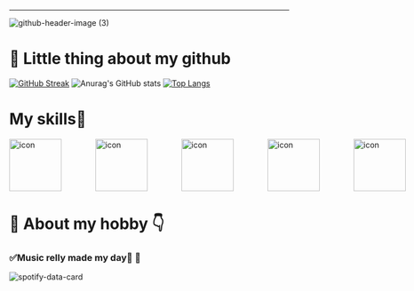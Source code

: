 

---

![github-header-image (3)](https://user-images.githubusercontent.com/111257273/212918121-a5df119c-b5b5-47f4-90ba-7b80565cd69b.png)


# :notebook_with_decorative_cover: Little thing about my github 
[![GitHub Streak](https://streak-stats.demolab.com?user=ledinhthachquang&theme=dracula&border_radius=6.2&mode=weekly)](https://git.io/streak-stats)
![Anurag's GitHub stats](https://github-readme-stats.vercel.app/api?username=ledinhthachquang&show_icons=true&theme=radical)
[![Top Langs](https://github-readme-stats.vercel.app/api/top-langs/?username=ledinhthachquang&theme=radical)](https://github.com/anuraghazra/github-readme-stats)


# My skills:rocket:
<div style="display: flex;"><img src="https://techstack-generator.vercel.app/react-icon.svg" alt="icon" width="94" style="width: 94px; height: 94px; margin-right: 61px; margin-bottom: 0px;" /><img src="https://techstack-generator.vercel.app/python-icon.svg" alt="icon" width="94" style="width: 94px; height: 94px; margin-right: 61px; margin-bottom: 0px;" /><img src="https://techstack-generator.vercel.app/js-icon.svg" alt="icon" width="94" style="width: 94px; height: 94px; margin-right: 61px; margin-bottom: 0px;" /><img src="https://techstack-generator.vercel.app/cpp-icon.svg" alt="icon" width="94" style="width: 94px; height: 94px; margin-right: 61px; margin-bottom: 0px;" /><img src="https://techstack-generator.vercel.app/mysql-icon.svg" alt="icon" width="94" style="width: 94px; height: 94px; margin-right: 61px; margin-bottom: 0px;" /><img src="https://techstack-generator.vercel.app/nginx-icon.svg" alt="icon" width="94" style="width: 94px; height: 94px; margin-right: 61px; margin-bottom: 0px;" /><img src="https://techstack-generator.vercel.app/java-icon.svg" alt="icon" width="94" style="width: 94px; height: 94px; margin-right: 0px; margin-bottom: 0px;" /></div>




# 📖 About my hobby :point_down:
### ✅Music relly made my day:eyes: :musical_note:
![spotify-data-card](https://user-images.githubusercontent.com/111257273/212896583-1001a9e4-80c5-4e3e-b893-324a9298b5d2.svg)
